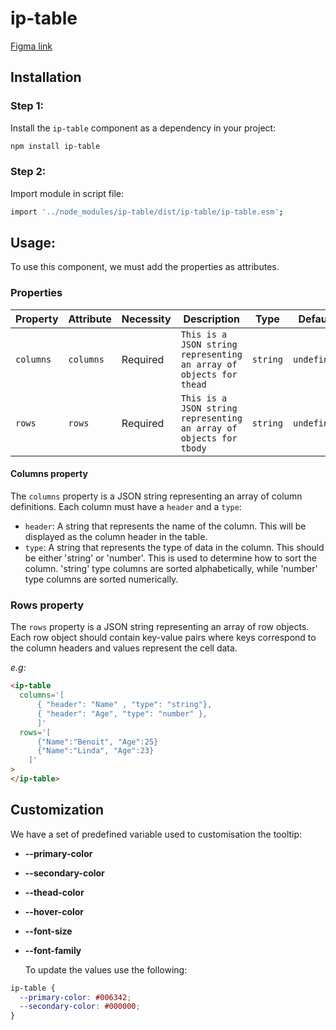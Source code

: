 # ip-table

[Figma link](https://www.figma.com/design/63w4li687mfdYtETlBu6a9/Component---Mixed?node-id=710-4231&m=dev)

## Installation

<!-- TO DO -->

### Step 1:

Install the `ip-table` component as a dependency in your project:

```bash
npm install ip-table
```

### Step 2:

Import module in script file:

```bash
import '../node_modules/ip-table/dist/ip-table/ip-table.esm';
```

## Usage:

To use this component, we must add the properties as attributes.

### Properties

| Property  | Attribute | Necessity | Description                                                         | Type     | Default     |
| --------- | --------- | --------- | ------------------------------------------------------------------- | -------- | ----------- |
| `columns` | `columns` | Required  | `This is a JSON string representing an array of objects for thead ` | `string` | `undefined` |
| `rows`    | `rows`    | Required  | `This is a JSON string representing an array of objects for tbody ` | `string` | `undefined` |

#### Columns property

The `columns` property is a JSON string representing an array of column definitions. Each column must have a `header` and a `type`:

- `header`: A string that represents the name of the column. This will be displayed as the column header in the table.
- `type`: A string that represents the type of data in the column. This should be either 'string' or 'number'. This is used to determine how to sort the column. 'string' type columns are sorted alphabetically, while 'number' type columns are sorted numerically.

### Rows property

The `rows` property is a JSON string representing an array of row objects. Each row object should contain key-value pairs where keys correspond to the column headers and values represent the cell data.

_e.g:_

```html
<ip-table
  columns='[
      { "header": "Name" , "type": "string"},
      { "header": "Age", "type": "number" },
      ]'
  rows='[
      {"Name":"Benoit", "Age":25}
      {"Name":"Linda", "Age":23}
    ]'
>
</ip-table>
```

## Customization

We have a set of predefined variable used to customisation the tooltip:

- **--primary-color**
- **--secondary-color**
- **--thead-color**
- **--hover-color**
- **--font-size**
- **--font-family**

  To update the values use the following:

```css
ip-table {
  --primary-color: #006342;
  --secondary-color: #000000;
}
```

